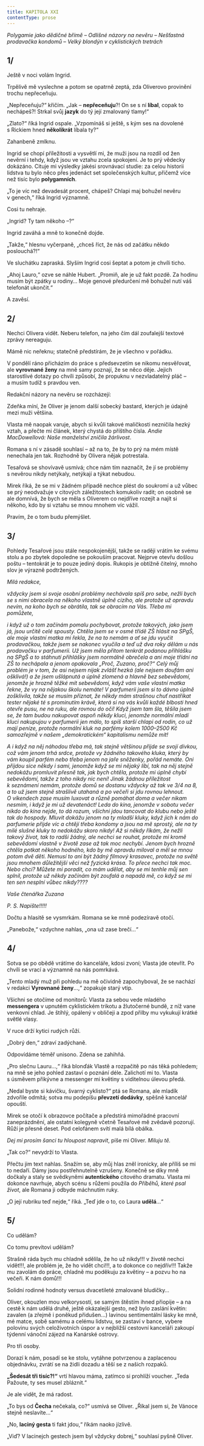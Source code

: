 ```yaml
---
title: KAPITOLA XXI
contentType: prose
---
```


_Polygamie jako dědičné břímě – Odlišné názory na nevěru – Nešťastná prodavačka kondomů – Velký blondýn v cyklistických tretrách_

## 1/

  

Ještě v noci volám Ingrid.

Trpělivě mě vyslechne a potom se opatrně zeptá, zda Oliverovo provinění trochu nepřeceňuju.

„Nepřeceňuju?“ křičím. „Jak – **nepřeceňuju**?! On se s ní **líbal**, copak to nechápeš?! Strkal svůj **jazyk** do tý její zmalovaný tlamy!“

„Zlato?“ říká Ingrid ospale. „Vzpomínáš si ještě, s kým ses na dovolené s Rickiem hned **několikrát** líbala ty?“

Zahanbeně zmlknu.

Ingrid se chopí příležitosti a vysvětlí mi, že muži jsou na rozdíl od žen nevěrní i tehdy, když jsou ve vztahu zcela spokojení. Je to prý vědecky dokázáno. Cituje mi výsledky jakési srovnávací studie: za celou historii lidstva tu bylo něco přes jedenáct set společenských kultur, přičemž více než tisíc bylo **polygamních**.

„To je víc než devadesát procent, chápeš? Chlapi maj bohužel nevěru v genech,“ říká Ingrid významně.

Cosi tu nehraje.

„Ingrid? Ty tam někoho –?“

Ingrid zaváhá a mně to konečně dojde.

„Takže,“ hlesnu vyčerpaně, „chceš říct, že nás od začátku někdo poslouchá?!“

Ve sluchátku zapraská. Slyším Ingrid cosi šeptat a potom je chvíli ticho.

„Ahoj Lauro,“ ozve se náhle Hubert. „Promiň, ale je už fakt pozdě. Za hodinu musím být zpátky u rodiny… Moje genové předurčení mě bohužel nutí váš telefonát ukončit.“

A zavěsí.

## 2/

  

Nechci Olivera vidět. Neberu telefon, na jeho čím dál zoufalejší textové zprávy nereaguju.

Mámě nic neřeknu; statečně předstírám, že je všechno v po­řádku.

V pondělí ráno přicházím do práce s předsevzetím se nikomu nesvěřovat, ale **vyrovnané ženy** na mně samy poznají, že se něco děje. Jejich starostlivé dotazy po chvíli způsobí, že propuknu v nezvladatelný pláč – a musím tudíž s pravdou ven.

Redakční názory na nevěru se rozcházejí:

Zdeňka míní, že Oliver je jenom další sobecký bastard, kterých je údajně mezi muži většina.

Vlasta mě naopak varuje, abych si kvůli takové maličkosti nezničila hezký vztah, a přečte mi článek, který chystá do příštího čísla. _Andie MacDowellová: Naše manželství zničila žárlivost_.

Romana s ní v zásadě souhlasí – až na to, že by to prý na mém místě nenechala jen tak. Rozhodně by Olivera nějak potrestala.

Tesařová se shovívavě usmívá; chce nám tím naznačit, že jí se problémy s nevěrou nikdy netýkaly, netýkají a týkat nebudou.

Mirek říká, že se mi v žádném případě nechce plést do soukromí a už vůbec se prý neodvažuje v citových záležitostech komukoliv radit; on osobně se ale domnívá, že bych se měla s Oliverem co nejdříve rozejít a najít si někoho, kdo by si vztahu se mnou mnohem víc vážil.

Pravím, že o tom budu přemýšlet.

## 3/

  

Pohledy Tesařové jsou stále nespokojenější, takže se raději vrátím ke svému stolu a po zbytek dopoledne se pokouším pracovat. Nejprve otevřu došlou poštu – tentokrát je to pouze jediný dopis. Rukopis je obtížně čitelný, mnoho slov je výrazně podtržených.

_Milá redakce,_

_vždycky jsem si svoje osobní problémy nechávala spíš pro sebe, nežli bych se s nimi obracela na někoho vlastně úplně cizího, ale protože už opravdu nevím, na koho bych se obrátila, tak se obracím na Vás. Třeba mi pomůžete,_

_i když už o tom začínám pomalu pochybovat, protože takových, jako jsem já, jsou určitě celé spousty. Chtěla jsem se v osmé třídě ZŠ hlásit na SPgŠ, ale moje vlastní matka mi řekla, že na to nemám a ať se jdu vyučit prodavačkou, takže jsem se nakonec vyučila a teď už dva roky dělám u nás prodavačku v parfumerii. Už jsem měla přitom tenkrát podanou přihlášku na SPgŠ a to stáhnutí přihlášky jsem normálně obrečela a ani moje třídní na ZŠ to nechápala a jenom opakovala „Proč, Zuzano, proč?“ Celý můj problém je v tom, že asi nejsem nijak zvlášť hezká (ale nejsem doufám ani ošklivá!) a že jsem ušlápnutá a úplně zlomená a hlavně bez sebevědomí, jenomže je hrozně těžké mít sebevědomí, když vám vaše vlastní matka řekne, že vy na nějakou školu nemáte! V parfumerii jsem si to dávno úplně zošklivila, takže se musím přiznat, že někdy mám strašnou chuť nastříkat tester nějaké té s prominutím krávě, která si na vás kvůli každé blbosti hned otevře pusu, ne na ruku, ale rovnou do očí! Když jsem tam šla, těšila jsem se, že tam budou nakupovat aspoň někdy kluci, jenomže normální mladí kluci nakupujou v parfumerii jen málo, to spíš starší chlapi od rodin, co už mají peníze, protože normální kluk na parfémy kolem 1000–2500 Kč samozřejmě v našem „demokratickém“ kapitalismu nemůže mít!_

_A i když na něj náhodou třeba má, tak stejně většinou přijde se svojí dívkou, což vám jenom trhá srdce, protože vy žádného takového kluka, který by vám koupil parfém nebo třeba jenom na jaře sněženky, pořád nemáte. Oni přijdou sice někdy i sami, jenomže když se mi nějaký líbí, tak na něj stejně nedokážu promluvit přesně tak, jak bych chtěla, protože mi úplně chybí sebevědomí, takže z toho nikdy nic není! Jinak žádnou příležitost k seznámení nemám, protože domů se dostanu vždycky až tak ve 3/4 na 8, a to už jsem stejně strašlivě utahaná a po večeři si jdu rovnou lehnout. O víkendech zase musím luxovat a různě pomáhat doma a večer nikam nesmím, i když je mi už devatenáct! Leda do kina, jenomže v sobotu večer nikdo do kina nejde, to dá rozum, všichni jdou tancovat do klubu nebo ještě tak do hospody. Mluvit dokážu jenom na ty mladší kluky, když jich k nám do parfumerie přijde víc a chtějí třeba kondomy a jsou na mě sprostý, ale na ty milé slušné kluky to nedokážu skoro nikdy! Až si někdy říkám, že nežli takový život, tak to radši žádný, ale nechci se rouhat, protože mi kromě sebevědomí vlastně v životě zase až tak moc nechybí. Jenom bych hrozně chtěla potkat někoho hodného, kdo by mě opravdu miloval a měl se mnou potom dvě děti. Nemusí to ani být žádný filmový krasavec, protože na světě jsou mnohem důležitější věci než fyzická krása. To přece nechci tak moc. Nebo chci? Můžete mi poradit, co mám udělat, aby se mi tenhle můj sen splnil, protože už někdy začínám být zoufalá a napadá mě, co když se mi ten sen nesplní vůbec nikdy????_

_Vaše čtenářka Zuzana_

_P. S. Napište!!!!!_

Dočtu a hlasitě se vysmrkám. Romana se ke mně podezíravě otočí.

„Panebože,“ vzdychne nahlas, „ona už zase brečí…“

## 4/

  

Sotva se po obědě vrátíme do kanceláře, kdosi zvoní; Vlasta jde otevřít. Po chvíli se vrací a významně na nás pomrkává.

„Tento mladý muž při pohledu na mě očividně zapochyboval, že se nachází v redakci **Vyrovnané ženy**…,“ zopakuje starý vtip.

Všichni se otočíme od monitorů: Vlasta za sebou vede mladého **messengera** v upnutém cyklistickém trikotu a žlutočerné bundě, z níž vane venkovní chlad. Je štíhlý, opálený v obličeji a zpod přilby mu vykukují krátké světlé vlasy.

V ruce drží kytici rudých růží.

„Dobrý den,“ zdraví zadýchaně.

Odpovídáme téměř unisono. Zdena se zahihňá.

„Pro slečnu Lauru…,“ říká blonďák Vlastě a rozpačitě po nás těká pohledem; na mně se jeho pohled zastaví o poznání déle. Zalichotí mi to. Vlasta s úsměvem přikývne a messenger mi květiny s viditelnou úlevou předá.

„Nedal byste si kávičku, švarný cyklisto?“ ptá se Romana, ale mladík zdvořile odmítá; sotva mu podepíšu **převzetí dodávky**, spěšně kancelář opouští.

Mirek se otočí k obrazovce počítače a předstírá mimořádné pracovní zaneprázdnění, ale ostatní kolegyně včetně Tesařové mě zvědavě pozorují. Růží je přesně deset. Pod celofánem svítí malá bílá obálka.

_Dej mi prosím šanci tu hloupost napravit_, píše mi Oliver. _Miluju tě._

„Tak co?“ nevydrží to Vlasta.

Přečtu jim text nahlas. Snažím se, aby můj hlas zněl ironicky, ale příliš se mi to nedaří. Dámy jsou postřehnutelně vzrušeny. Konečně se díky mně dočkaly a staly se svědkyněmi **autentického** citového dramatu. Vlasta mi dokonce navrhuje, abych scénu s růžemi použila do _Příběhů, které psal život_, ale Romana ji odbyde máchnutím ruky.

„O její rubriku teď nejde,“ říká. „Teď jde o to, co Laura **udělá**…“

## 5/

  

Co udělám?

Co tomu prevítovi udělám?

Strašně ráda bych mu chladně sdělila, že ho už nikdy!!! v životě nechci vidět!!!, ale problém je, že ho vidět chci!!!, a to dokonce co nejdřív!!! Takže mu zavolám do práce, chladně mu poděkuju za květiny – a pozvu ho na večeři. K nám domů!!!

Solidní rodinné hodnoty versus dvacetileté zmalované bludičky…

Oliver, okouzlen mou velkorysostí, se samým štěstím ihned přiopije – a na cestě k nám udělá druhé, ještě okázalejší gesto, než bylo zaslání květin: zavalen (a zřejmě i poněkud přidušen…) lavinou sentimentální lásky ke mně, mé matce, sobě samému a celému lidstvu, se zastaví v bance, vybere polovinu svých celoživotních úspor a v nejbližší cestovní kanceláři zakoupí týdenní vánoční zájezd na Kanárské ostrovy.

Pro tři osoby.

Dorazí k nám, posadí se ke stolu, vytáhne potvrzenou a zaplacenou objednávku, zvrátí se na židli dozadu a těší se z našich rozpaků.

**„Šedesát tři tisíc?!“** vrtí hlavou máma, zatímco si prohlíží voucher. „Teda Pažoute, ty ses musel zbláznit.“

Je ale vidět, že má radost.

„To bys od **Čecha** nečekala, co?“ usmívá se Oliver. „Říkal jsem si, že Vánoce stejně neslavíte…“

„No, **laciný gesta** ti fakt jdou,“ říkám naoko jízlivě.

„Viď? V lacinejch gestech jsem byl vždycky dobrej,“ souhlasí pyšně Oliver.
